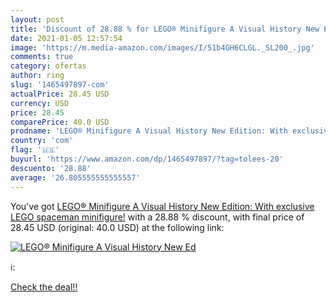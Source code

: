 ```yaml
---
layout: post
title: 'Discount of 28.88 % for LEGO® Minifigure A Visual History New Ed'
date: 2021-01-05 12:57:54
image: 'https://m.media-amazon.com/images/I/51b4GH6CLGL._SL200_.jpg'
comments: true
category: ofertas
author: ring
slug: '1465497897-com'
actualPrice: 28.45 USD
currency: USD
price: 28.45
comparePrice: 40.0 USD
prodname: 'LEGO® Minifigure A Visual History New Edition: With exclusive LEGO spaceman minifigure!'
country: 'com'
flag: '🇺🇸'
buyurl: 'https://www.amazon.com/dp/1465497897/?tag=tolees-20'
descuento: '28.88'
average: '26.805555555555557'
---
```


You've got [LEGO® Minifigure A Visual History New Edition: With exclusive LEGO spaceman minifigure!](https://www.amazon.com/dp/1465497897/?tag=tolees-20) with a  28.88 % discount, with final price of 28.45 USD (original: 40.0 USD) at the following link:

[![LEGO® Minifigure A Visual History New Ed](https://m.media-amazon.com/images/I/51b4GH6CLGL._SL200_.jpg)](https://www.amazon.com/dp/1465497897/?tag=tolees-20)

ℹ️:


[Check the deal!!](https://www.amazon.com/dp/1465497897/?tag=tolees-20)
